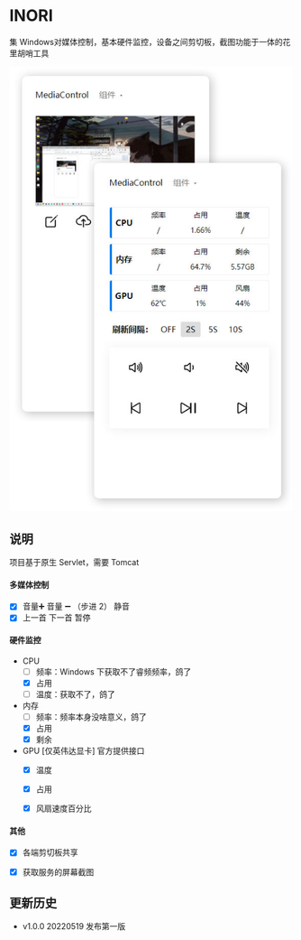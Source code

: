 # INORI

集 Windows对媒体控制，基本硬件监控，设备之间剪切板，截图功能于一体的花里胡哨工具



![image-20220626103115704](README.assets/image-20220626103115704.png)

## 说明

项目基于原生 Servlet，需要 Tomcat



#### 多媒体控制

- [x] 音量➕  音量 ➖ （步进 2）  静音
- [x] 上一首  下一首  暂停

#### 硬件监控

- CPU
  - [ ] 频率：Windows 下获取不了睿频频率，鸽了
  - [x] 占用
  - [ ] 温度：获取不了，鸽了
- 内存
  - [ ] 频率：频率本身没啥意义，鸽了
  - [x] 占用
  - [x] 剩余
- GPU [仅英伟达显卡] 官方提供接口
  - [x] 温度
  - [x] 占用
  - [x] 风扇速度百分比


#### 其他

- [x] 各端剪切板共享
- [x] 获取服务的屏幕截图



## 更新历史

- v1.0.0 20220519 发布第一版













